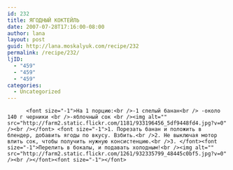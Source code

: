 ```yaml
---
id: 232
title: ЯГОДНЫЙ КОКТЕЙЛЬ
date: 2007-07-28T17:16:00-08:00
author: lana
layout: post
guid: http://lana.moskalyuk.com/recipe/232
permalink: /recipe/232/
ljID:
  - "459"
  - "459"
  - "459"
categories:
  - Uncategorized
---
```

          <font size="-1">На 1 порцию:<br />-1 спелый банан<br /> -около 140 г черники <br />-яблочный сок <br /><img alt="" src="http://farm2.static.flickr.com/1181/933196456_5df9448fd4.jpg?v=0" /><br /></font> <font size="-1">1. Порезать банан и положить в блендер, добавить ягоды по вкусу. Взбить.<br />2. Не выключая мотор влить сок, чтобы получить нужную консистенцию.<br />3. </font><font size="-1">Перелить в бокалы, и подавать холодным!<br /><img alt="" src="http://farm2.static.flickr.com/1261/932335799_48445c0bf5.jpg?v=0" /><br /></font><font size="-1"></font>